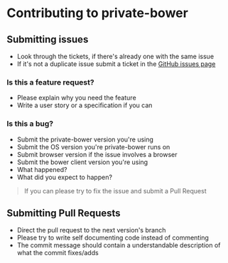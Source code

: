 # Contributing to private-bower

## Submitting issues
- Look through the tickets, if there's already one with the same issue
- If it's not a duplicate issue submit a ticket in the [GitHub issues page](https://github.com/Hacklone/private-bower/issues)

### Is this a feature request?
- Please explain why you need the feature 
- Write a user story or a specification if you can

### Is this a bug?
- Submit the private-bower version you're using
- Submit the OS version you're private-bower runs on
- Submit browser version if the issue involves a browser
- Submit the bower client version you're using
- What happened?
- What did you expect to happen?

> If you can please try to fix the issue and submit a Pull Request

## Submitting Pull Requests
- Direct the pull request to the next version's branch
- Please try to write self documenting code instead of commenting
- The commit message should contain a understandable description of what the commit fixes/adds